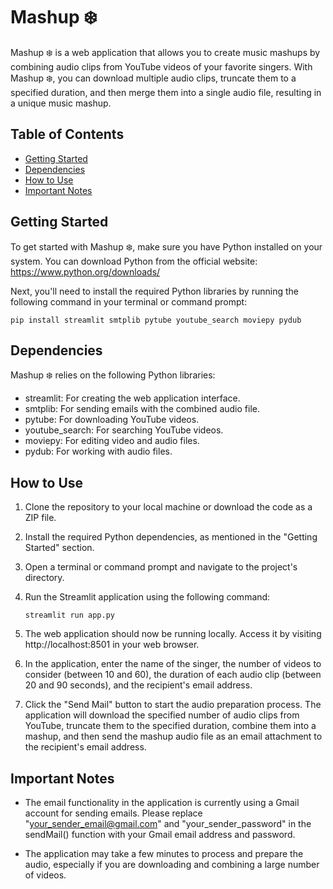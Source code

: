 # Mashup ❄️

Mashup ❄️ is a web application that allows you to create music mashups by combining audio clips from YouTube videos of your favorite singers. With Mashup ❄️, you can download multiple audio clips, truncate them to a specified duration, and then merge them into a single audio file, resulting in a unique music mashup.

## Table of Contents
- [Getting Started](#getting-started)
- [Dependencies](#dependencies)
- [How to Use](#how-to-use)
- [Important Notes](#important-notes)

## Getting Started

To get started with Mashup ❄️, make sure you have Python installed on your system. You can download Python from the official website: https://www.python.org/downloads/

Next, you'll need to install the required Python libraries by running the following command in your terminal or command prompt:

```
pip install streamlit smtplib pytube youtube_search moviepy pydub
```

## Dependencies

Mashup ❄️ relies on the following Python libraries:

- streamlit: For creating the web application interface.
- smtplib: For sending emails with the combined audio file.
- pytube: For downloading YouTube videos.
- youtube_search: For searching YouTube videos.
- moviepy: For editing video and audio files.
- pydub: For working with audio files.

## How to Use

1. Clone the repository to your local machine or download the code as a ZIP file.

2. Install the required Python dependencies, as mentioned in the "Getting Started" section.

3. Open a terminal or command prompt and navigate to the project's directory.

4. Run the Streamlit application using the following command:
   ```
   streamlit run app.py
   ```
5. The web application should now be running locally. Access it by visiting http://localhost:8501 in your web browser.

6. In the application, enter the name of the singer, the number of videos to consider (between 10 and 60), the duration of each audio clip (between 20 and 90 seconds), and the recipient's email address.

7. Click the "Send Mail" button to start the audio preparation process. The application will download the specified number of audio clips from YouTube, truncate them to the specified duration, combine them into a mashup, and then send the mashup audio file as an email attachment to the recipient's email address.

## Important Notes
- The email functionality in the application is currently using a Gmail account for sending emails. Please replace "your_sender_email@gmail.com" and "your_sender_password" in the sendMail() function with your Gmail email address and password.

- The application may take a few minutes to process and prepare the audio, especially if you are downloading and combining a large number of videos.
